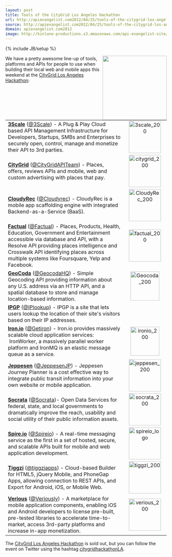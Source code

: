 ```yaml
---
layout: post
title: Tools of the CityGrid Los Angeles Hackathon
url: http://apievangelist.com2012/04/25/tools-of-the-citygrid-los-angeles-hackathon/
source: http://apievangelist.com2012/04/25/tools-of-the-citygrid-los-angeles-hackathon/
domain: apievangelist.com2012
image: http://kinlane-productions.s3.amazonaws.com/api-evangelist-site/blog/citygrid-los-angeles.png
---
```

{% include JB/setup %}<p>
     <img src="http://kinlane-productions.s3.amazonaws.com/events/citygrid-la-hackathon/citygrid-los-angeles.png"  width="200" align="right" />
</p>
<p>
     We have a pretty awesome line-up of tools, platforms and APIs for people to use when building their local web and mobile apps this weekend at the <a title="CityGrid Los Angeles Hackathon" href="http://citygridhackathonla.eventbrite.com/">CityGrid Los Angeles Hackathon</a>:
</p>
<table border="0" cellspacing="5" cellpadding="5" width="95%" align="center">
     <tbody>
          <tr>
               <td>
                    <strong><a title="3Scale" href="http://www.3scale.net/">3Scale</a></strong> (<a title="3Scale" href="https://twitter.com/!/3scale">@3Scale</a>) - A Plug &amp; Play Cloud based API Management Infrastructure for Developers, Startups, SMBs and Enterprises to securely open, control, manage and monetize their API to 3rd parties.
               </td>
               <td width="120" align="center" valign="middle">
                    <a href="http://www.3scale.net/"><img title="3scale_200" src="http://www.citygridmedia.com/developer/wp-content/uploads/2012/04/3scale_2001.png"  width="100" /></a>
               </td>
          </tr>
          <tr>
               <td>
                    <strong><a title="CityGrid" href="http://developer.citygridmedia.com/">CityGrid</a></strong> (<a title="@CityGridAPITeam" href="https://twitter.com/!/CityGridAPITeam">@CityGridAPITeam</a>) - Places, offers, reviews APIs and mobile, web and custom advertising with places that pay.
               </td>
               <td width="120" align="center" valign="middle">
                    <a href="http://developer.citygridmedia.com/"><img title="citygrid_200" src="http://www.citygridmedia.com/developer/wp-content/uploads/2012/04/citygrid_200.jpg"  width="100" /></a>
               </td>
          </tr>
          <tr>
               <td>
                    <strong><a title="CloudyRec" href="http://cloudyrec.com/">CloudyRec</a></strong> (<a title="@Cloudyrec" href="https://twitter.com/!/Cloudyrec">@Cloudyrec</a>) - CloudyRec is a mobile app scaffolding engine with integrated Backend-as-a-Service (BaaS).
               </td>
               <td width="120" align="center">
                    <a href="http://cloudyrec.com/"><img class="aligncenter size-full wp-image-1144" title="CloudyRec_200" src="http://www.citygridmedia.com/developer/wp-content/uploads/2012/04/CloudyRec_2001.png"  width="100" /></a>
               </td>
          </tr>
          <tr>
               <td>
                    <strong><a title="Factual" href="http://www.factual.com/">Factual</a></strong> (<a title="@Factual" href="http://www.citygridmedia.com/developer/wp-admin/factual">@Factual</a>) - Places, Products, Health, Education, Government and Entertainment accessible via database and API, with a Resolve API providing places intelligence and Crosswalk API identifying places across multiple systems like Foursquare, Yelp and Facebook.
               </td>
               <td width="120" align="center" valign="middle">
                    <a href="http://www.factual.com/"><img title="factual_200" src="http://www.citygridmedia.com/developer/wp-content/uploads/2012/04/factual_200.png"  width="100" /></a>
               </td>
          </tr>
          <tr>
               <td>
                    <strong><a title="GeoCoda" href="https://geocoda.com/">GeoCoda</a></strong> (<a title="Geocoda" href="https://twitter.com/!/GeocodaHQ">@GeocodaHQ</a>) - Simple Geocoding API providing information about any U.S. address via an HTTP API, and a spatial database to store and manage location-based information.
               </td>
               <td width="120" align="center" valign="middle">
                    <a href="https://geocoda.com/"><img title="Geocoda_200" src="http://www.citygridmedia.com/developer/wp-content/uploads/2012/04/Geocoda_2002.png"  width="90" /></a>
               </td>
          </tr>
          <tr>
               <td>
                    <strong><a title="IPGP" href="http://www.ipgp.net/ip-address-geolocation-api/">IPGP</a> </strong>(<a title="@IPGP" href="https://twitter.com/!/iplookup">@IPlookup</a>) - IPGP is a site that lets users lookup the location of their site's visitors based on their IP addresses.
               </td>
               <td width="120" align="center" valign="middle">
                     
               </td>
          </tr>
          <tr>
               <td>
                    <strong><a title="Iron.io" href="http://www.iron.io/">Iron.io</a></strong> (<a title="@getiron" href="https://twitter.com/!/getiron">@Getiron</a>) - Iron.io provides massively scalable cloud application services:  IronWorker, a massively parallel worker platform and IronMQ is an elastic message queue as a service.
               </td>
               <td width="120" align="center" valign="middle">
                    <a href="http://www.iron.io/"><img class="aligncenter size-full wp-image-1108" title="ironio_200" src="http://www.citygridmedia.com/developer/wp-content/uploads/2012/04/ironio_200.png"  width="90" /></a>
               </td>
          </tr>
          <tr>
               <td>
                    <strong><a title="Jeppesen" href="http://ww1.jeppesen.com/main/corporate/land/journey-planning/features.jsp">Jeppesen</a></strong> (<a title="@JeppesenJP" href="https://twitter.com/!/JeppesenJP">@JeppesenJP</a>) - Jeppesen Journey Planner is a cost effective way to integrate public transit information into your own website or mobile application.
               </td>
               <td width="120" align="center" valign="middle">
                    <a href="http://ww1.jeppesen.com/main/corporate/land/journey-planning/features.jsp"><img class="aligncenter size-full wp-image-1109" title="jeppesen_200" src="http://www.citygridmedia.com/developer/wp-content/uploads/2012/04/jeppesen_200.jpg"  width="100" /></a>
               </td>
          </tr>
          <tr>
               <td>
                    <strong><a title="Socrata" href="http://www.socrata.com/">Socrata</a> </strong>(<a title="@Socrata" href="https://twitter.com/!/socrata">@Socrata</a>)- Open Data Services for federal, state, and local governments to dramatically improve the reach, usability and social utility of their public information assets.
               </td>
               <td width="120" align="center" valign="middle">
                    <a href="http://www.citygridmedia.com/developer/wp-content/uploads/2012/04/socrata_200.gif"><img title="socrata_200" src="http://www.citygridmedia.com/developer/wp-content/uploads/2012/04/socrata_200.gif"  width="100" /></a>
               </td>
          </tr>
          <tr>
               <td>
                    <strong><a title="Spire.io" href="http://www.spire.io/">Spire.io</a></strong> (<a title="Spire.io" href="https://twitter.com/!/spireio">@Spireio</a>) - A real-time messaging service as the first in a set of hosted, secure, and scalable APIs built for mobile and web application development.
               </td>
               <td width="120" align="center" valign="middle">
                    <a href="http://www.spire.io/"><img title="spireio_logo" src="http://www.citygridmedia.com/developer/wp-content/uploads/2012/04/spireio_logo1.png"  width="100" /></a>
               </td>
          </tr>
          <tr>
               <td>
                    <strong><a title="Tiggzi" href="http://tiggzi.com/">Tiggzi</a></strong> (<a title="@tiggziapps" href="https://twitter.com/!/tiggziapps">@tiggziapps</a>) - Cloud-based Builder for HTML5, jQuery Mobile, and PhoneGap Apps, allowing connection to REST APIs, and Export for Android, iOS, or Mobile Web.
               </td>
               <td width="120" align="center" valign="middle">
                    <a href="http://tiggzi.com/"><img class="aligncenter size-full wp-image-1112" title="tiggzi_200" src="http://www.citygridmedia.com/developer/wp-content/uploads/2012/04/tiggzi_200.png"  width="100" /></a>
               </td>
          </tr>
          <tr>
               <td>
                    <strong><a title="Verious" href="http://www.verious.com/">Verious</a></strong> (<a title="@Veriously" href="https://twitter.com/!/Veriously">@Veriously</a>) - A marketplace for mobile application components, enabling iOS and Android developers to license pre-built, pre-tested libraries to accelerate time-to-market, access 3rd-party platforms and increase in-app monetization.
               </td>
               <td width="120" align="center" valign="middle">
                    <a href="http://www.verious.com/"><img title="verious_200" src="http://www.citygridmedia.com/developer/wp-content/uploads/2012/04/verious_200.png"  width="100" /></a>
               </td>
          </tr>
     </tbody>
</table>
<p>
     The <a title="CityGrid Los Angeles Hackathon" href="http://citygridhackathonla.eventbrite.com/">CityGrid Los Angeles Hackathon</a> is sold out, but you can follow the event on Twitter using the hashtag <a title="citygridhackathonLA" href="https://twitter.com/!/search/%23citygridhackathonLA">citygridhackathonLA</a>.
</p>
